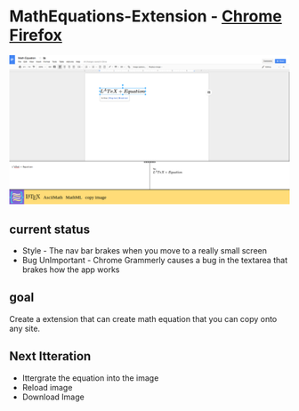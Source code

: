 # MathEquations-Extension - [Chrome](https://chrome.google.com/webstore/detail/math-equations/fkioioejambaepmmpepneigdadjpfamh?hl=en) [Firefox](https://addons.mozilla.org/en-US/firefox/addon/math-equations-anywhere)




![example](https://github.com/brendena/MathEquations-Extension/blob/master/images/ReadMeExample.png?raw=true)

## current status 
* Style - The nav bar brakes when you move to a really small screen
* Bug UnImportant - Chrome Grammerly causes a bug in the textarea that brakes how the app works

## goal
Create a extension that can create math equation that you can copy onto any site.

## Next Itteration
* Ittergrate the equation into the image
* Reload image
* Download Image


